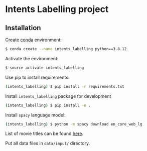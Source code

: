 # Intents Labelling project


## Installation 

Create [conda](https://docs.conda.io/en/latest/miniconda.html) environment:

```bash
$ conda create --name intents_labelling python==3.8.12
```

Activate the environment:

```bash
$ source activate intents_labelling
```

Use pip to install requirements:

```bash
(intents_labelling) $ pip install -r requirements.txt
```


Install `intents_labelling` package for development

```bash
(intents_labelling) $ pip install -e .
```

Install `spacy` language model:

```bash
(intents_labelling) $ python -m spacy download en_core_web_lg
```


List of movie titles can be found [here](https://github.com/fivethirtyeight/data/blob/master/bechdel/movies.csv).

Put all data files in `data/input/` directory.
